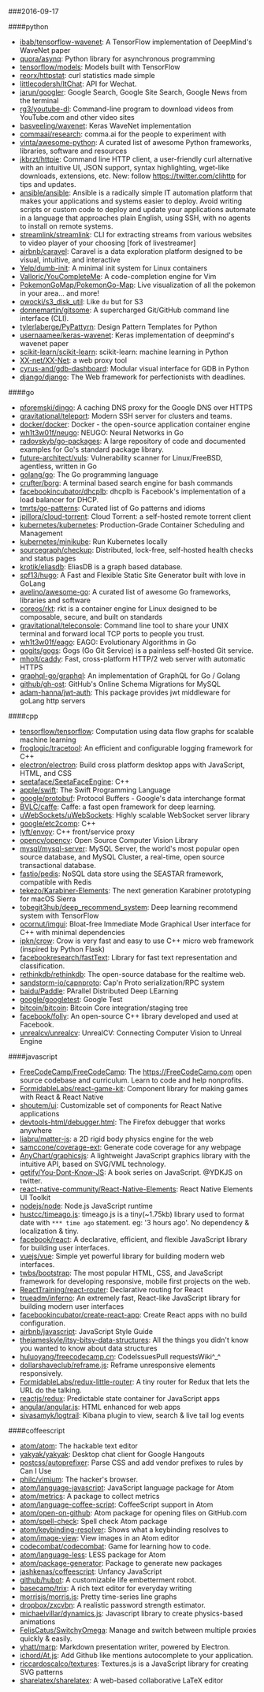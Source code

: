 ###2016-09-17

####python
* [ibab/tensorflow-wavenet](https://github.com/ibab/tensorflow-wavenet): A TensorFlow implementation of DeepMind's WaveNet paper
* [quora/asynq](https://github.com/quora/asynq): Python library for asynchronous programming
* [tensorflow/models](https://github.com/tensorflow/models): Models built with TensorFlow
* [reorx/httpstat](https://github.com/reorx/httpstat): curl statistics made simple
* [littlecodersh/ItChat](https://github.com/littlecodersh/ItChat): API for Wechat. 
* [jarun/googler](https://github.com/jarun/googler): Google Search, Google Site Search, Google News from the terminal
* [rg3/youtube-dl](https://github.com/rg3/youtube-dl): Command-line program to download videos from YouTube.com and other video sites
* [basveeling/wavenet](https://github.com/basveeling/wavenet): Keras WaveNet implementation
* [commaai/research](https://github.com/commaai/research): comma.ai for the people to experiment with
* [vinta/awesome-python](https://github.com/vinta/awesome-python): A curated list of awesome Python frameworks, libraries, software and resources
* [jkbrzt/httpie](https://github.com/jkbrzt/httpie): Command line HTTP client, a user-friendly curl alternative with an intuitive UI, JSON support, syntax highlighting, wget-like downloads, extensions, etc. New: follow https://twitter.com/clihttp for tips and updates.
* [ansible/ansible](https://github.com/ansible/ansible): Ansible is a radically simple IT automation platform that makes your applications and systems easier to deploy. Avoid writing scripts or custom code to deploy and update your applications automate in a language that approaches plain English, using SSH, with no agents to install on remote systems.
* [streamlink/streamlink](https://github.com/streamlink/streamlink): CLI for extracting streams from various websites to video player of your choosing [fork of livestreamer]
* [airbnb/caravel](https://github.com/airbnb/caravel): Caravel is a data exploration platform designed to be visual, intuitive, and interactive
* [Yelp/dumb-init](https://github.com/Yelp/dumb-init): A minimal init system for Linux containers
* [Valloric/YouCompleteMe](https://github.com/Valloric/YouCompleteMe): A code-completion engine for Vim
* [PokemonGoMap/PokemonGo-Map](https://github.com/PokemonGoMap/PokemonGo-Map):  Live visualization of all the pokemon in your area... and more!
* [owocki/s3_disk_util](https://github.com/owocki/s3_disk_util): Like `du` but for S3
* [donnemartin/gitsome](https://github.com/donnemartin/gitsome): A supercharged Git/GitHub command line interface (CLI).
* [tylerlaberge/PyPattyrn](https://github.com/tylerlaberge/PyPattyrn): Design Pattern Templates for Python
* [usernaamee/keras-wavenet](https://github.com/usernaamee/keras-wavenet): Keras implementation of deepmind's wavenet paper
* [scikit-learn/scikit-learn](https://github.com/scikit-learn/scikit-learn): scikit-learn: machine learning in Python
* [XX-net/XX-Net](https://github.com/XX-net/XX-Net): a web proxy tool
* [cyrus-and/gdb-dashboard](https://github.com/cyrus-and/gdb-dashboard): Modular visual interface for GDB in Python
* [django/django](https://github.com/django/django): The Web framework for perfectionists with deadlines.

####go
* [pforemski/dingo](https://github.com/pforemski/dingo): A caching DNS proxy for the Google DNS over HTTPS
* [gravitational/teleport](https://github.com/gravitational/teleport): Modern SSH server for clusters and teams.
* [docker/docker](https://github.com/docker/docker): Docker - the open-source application container engine
* [wh1t3w01f/neugo](https://github.com/wh1t3w01f/neugo): NEUGO: Neural Networks in Go
* [radovskyb/go-packages](https://github.com/radovskyb/go-packages): A large repository of code and documented examples for Go's standard package library.
* [future-architect/vuls](https://github.com/future-architect/vuls): Vulnerability scanner for Linux/FreeBSD, agentless, written in Go
* [golang/go](https://github.com/golang/go): The Go programming language
* [crufter/borg](https://github.com/crufter/borg): A terminal based search engine for bash commands
* [facebookincubator/dhcplb](https://github.com/facebookincubator/dhcplb): dhcplb is Facebook's implementation of a load balancer for DHCP.
* [tmrts/go-patterns](https://github.com/tmrts/go-patterns): Curated list of Go patterns and idioms
* [jpillora/cloud-torrent](https://github.com/jpillora/cloud-torrent): Cloud Torrent: a self-hosted remote torrent client
* [kubernetes/kubernetes](https://github.com/kubernetes/kubernetes): Production-Grade Container Scheduling and Management
* [kubernetes/minikube](https://github.com/kubernetes/minikube): Run Kubernetes locally
* [sourcegraph/checkup](https://github.com/sourcegraph/checkup): Distributed, lock-free, self-hosted health checks and status pages
* [krotik/eliasdb](https://github.com/krotik/eliasdb): EliasDB is a graph based database.
* [spf13/hugo](https://github.com/spf13/hugo): A Fast and Flexible Static Site Generator built with love in GoLang
* [avelino/awesome-go](https://github.com/avelino/awesome-go): A curated list of awesome Go frameworks, libraries and software
* [coreos/rkt](https://github.com/coreos/rkt): rkt is a container engine for Linux designed to be composable, secure, and built on standards
* [gravitational/teleconsole](https://github.com/gravitational/teleconsole): Command line tool to share your UNIX terminal and forward local TCP ports to people you trust.
* [wh1t3w01f/eago](https://github.com/wh1t3w01f/eago): EAGO: Evolutionary Algorithms in Go
* [gogits/gogs](https://github.com/gogits/gogs): Gogs (Go Git Service) is a painless self-hosted Git service.
* [mholt/caddy](https://github.com/mholt/caddy): Fast, cross-platform HTTP/2 web server with automatic HTTPS
* [graphql-go/graphql](https://github.com/graphql-go/graphql): An implementation of GraphQL for Go / Golang
* [github/gh-ost](https://github.com/github/gh-ost): GitHub's Online Schema Migrations for MySQL
* [adam-hanna/jwt-auth](https://github.com/adam-hanna/jwt-auth): This package provides jwt middleware for goLang http servers

####cpp
* [tensorflow/tensorflow](https://github.com/tensorflow/tensorflow): Computation using data flow graphs for scalable machine learning
* [froglogic/tracetool](https://github.com/froglogic/tracetool): An efficient and configurable logging framework for C++
* [electron/electron](https://github.com/electron/electron): Build cross platform desktop apps with JavaScript, HTML, and CSS
* [seetaface/SeetaFaceEngine](https://github.com/seetaface/SeetaFaceEngine): C++
* [apple/swift](https://github.com/apple/swift): The Swift Programming Language
* [google/protobuf](https://github.com/google/protobuf): Protocol Buffers - Google's data interchange format
* [BVLC/caffe](https://github.com/BVLC/caffe): Caffe: a fast open framework for deep learning.
* [uWebSockets/uWebSockets](https://github.com/uWebSockets/uWebSockets): Highly scalable WebSocket server library
* [google/etc2comp](https://github.com/google/etc2comp): C++
* [lyft/envoy](https://github.com/lyft/envoy): C++ front/service proxy
* [opencv/opencv](https://github.com/opencv/opencv): Open Source Computer Vision Library
* [mysql/mysql-server](https://github.com/mysql/mysql-server): MySQL Server, the world's most popular open source database, and MySQL Cluster, a real-time, open source transactional database.
* [fastio/pedis](https://github.com/fastio/pedis): NoSQL data store using the SEASTAR framework, compatible with Redis
* [tekezo/Karabiner-Elements](https://github.com/tekezo/Karabiner-Elements): The next generation Karabiner prototyping for macOS Sierra
* [tobegit3hub/deep_recommend_system](https://github.com/tobegit3hub/deep_recommend_system): Deep learning recommend system with TensorFlow
* [ocornut/imgui](https://github.com/ocornut/imgui): Bloat-free Immediate Mode Graphical User interface for C++ with minimal dependencies
* [ipkn/crow](https://github.com/ipkn/crow): Crow is very fast and easy to use C++ micro web framework (inspired by Python Flask)
* [facebookresearch/fastText](https://github.com/facebookresearch/fastText): Library for fast text representation and classification.
* [rethinkdb/rethinkdb](https://github.com/rethinkdb/rethinkdb): The open-source database for the realtime web.
* [sandstorm-io/capnproto](https://github.com/sandstorm-io/capnproto): Cap'n Proto serialization/RPC system
* [baidu/Paddle](https://github.com/baidu/Paddle): PArallel Distributed Deep LEarning
* [google/googletest](https://github.com/google/googletest): Google Test
* [bitcoin/bitcoin](https://github.com/bitcoin/bitcoin): Bitcoin Core integration/staging tree
* [facebook/folly](https://github.com/facebook/folly): An open-source C++ library developed and used at Facebook.
* [unrealcv/unrealcv](https://github.com/unrealcv/unrealcv): UnrealCV: Connecting Computer Vision to Unreal Engine

####javascript
* [FreeCodeCamp/FreeCodeCamp](https://github.com/FreeCodeCamp/FreeCodeCamp): The https://FreeCodeCamp.com open source codebase and curriculum. Learn to code and help nonprofits.
* [FormidableLabs/react-game-kit](https://github.com/FormidableLabs/react-game-kit): Component library for making games with React & React Native
* [shoutem/ui](https://github.com/shoutem/ui): Customizable set of components for React Native applications
* [devtools-html/debugger.html](https://github.com/devtools-html/debugger.html): The Firefox debugger that works anywhere
* [liabru/matter-js](https://github.com/liabru/matter-js): a 2D rigid body physics engine for the web
* [samccone/coverage-ext](https://github.com/samccone/coverage-ext): Generate code coverage for any webpage
* [AnyChart/graphicsjs](https://github.com/AnyChart/graphicsjs): A lightweight JavaScript graphics library with the intuitive API, based on SVG/VML technology.
* [getify/You-Dont-Know-JS](https://github.com/getify/You-Dont-Know-JS): A book series on JavaScript. @YDKJS on twitter.
* [react-native-community/React-Native-Elements](https://github.com/react-native-community/React-Native-Elements): React Native Elements UI Toolkit
* [nodejs/node](https://github.com/nodejs/node): Node.js JavaScript runtime 
* [hustcc/timeago.js](https://github.com/hustcc/timeago.js):   timeago.js is a tiny(~1.75kb) library used to format date with `*** time ago` statement. eg: '3 hours ago'. No dependency & localization & tiny.
* [facebook/react](https://github.com/facebook/react): A declarative, efficient, and flexible JavaScript library for building user interfaces.
* [vuejs/vue](https://github.com/vuejs/vue): Simple yet powerful library for building modern web interfaces.
* [twbs/bootstrap](https://github.com/twbs/bootstrap): The most popular HTML, CSS, and JavaScript framework for developing responsive, mobile first projects on the web.
* [ReactTraining/react-router](https://github.com/ReactTraining/react-router): Declarative routing for React
* [trueadm/inferno](https://github.com/trueadm/inferno): An extremely fast, React-like JavaScript library for building modern user interfaces
* [facebookincubator/create-react-app](https://github.com/facebookincubator/create-react-app): Create React apps with no build configuration.
* [airbnb/javascript](https://github.com/airbnb/javascript): JavaScript Style Guide
* [thejameskyle/itsy-bitsy-data-structures](https://github.com/thejameskyle/itsy-bitsy-data-structures):  All the things you didn't know you wanted to know about data structures
* [huluoyang/freecodecamp.cn](https://github.com/huluoyang/freecodecamp.cn): CodeIssuesPull requestsWiki^_^
* [dollarshaveclub/reframe.js](https://github.com/dollarshaveclub/reframe.js): Reframe unresponsive elements responsively.
* [FormidableLabs/redux-little-router](https://github.com/FormidableLabs/redux-little-router): A tiny router for Redux that lets the URL do the talking.
* [reactjs/redux](https://github.com/reactjs/redux): Predictable state container for JavaScript apps
* [angular/angular.js](https://github.com/angular/angular.js): HTML enhanced for web apps
* [sivasamyk/logtrail](https://github.com/sivasamyk/logtrail): Kibana plugin to view, search & live tail log events

####coffeescript
* [atom/atom](https://github.com/atom/atom): The hackable text editor
* [yakyak/yakyak](https://github.com/yakyak/yakyak): Desktop chat client for Google Hangouts
* [postcss/autoprefixer](https://github.com/postcss/autoprefixer): Parse CSS and add vendor prefixes to rules by Can I Use
* [philc/vimium](https://github.com/philc/vimium): The hacker's browser.
* [atom/language-javascript](https://github.com/atom/language-javascript): JavaScript language package for Atom
* [atom/metrics](https://github.com/atom/metrics): A package to collect metrics
* [atom/language-coffee-script](https://github.com/atom/language-coffee-script): CoffeeScript support in Atom
* [atom/open-on-github](https://github.com/atom/open-on-github): Atom package for opening files on GitHub.com
* [atom/spell-check](https://github.com/atom/spell-check): Spell check Atom package
* [atom/keybinding-resolver](https://github.com/atom/keybinding-resolver): Shows what a keybinding resolves to
* [atom/image-view](https://github.com/atom/image-view): View images in an Atom editor
* [codecombat/codecombat](https://github.com/codecombat/codecombat): Game for learning how to code.
* [atom/language-less](https://github.com/atom/language-less): LESS package for Atom
* [atom/package-generator](https://github.com/atom/package-generator): Package to generate new packages
* [jashkenas/coffeescript](https://github.com/jashkenas/coffeescript): Unfancy JavaScript
* [github/hubot](https://github.com/github/hubot): A customizable life embetterment robot.
* [basecamp/trix](https://github.com/basecamp/trix): A rich text editor for everyday writing
* [morrisjs/morris.js](https://github.com/morrisjs/morris.js): Pretty time-series line graphs
* [dropbox/zxcvbn](https://github.com/dropbox/zxcvbn): A realistic password strength estimator.
* [michaelvillar/dynamics.js](https://github.com/michaelvillar/dynamics.js): Javascript library to create physics-based animations
* [FelisCatus/SwitchyOmega](https://github.com/FelisCatus/SwitchyOmega): Manage and switch between multiple proxies quickly & easily.
* [yhatt/marp](https://github.com/yhatt/marp): Markdown presentation writer, powered by Electron.
* [ichord/At.js](https://github.com/ichord/At.js): Add Github like mentions autocomplete to your application.
* [riccardoscalco/textures](https://github.com/riccardoscalco/textures): Textures.js is a JavaScript library for creating SVG patterns
* [sharelatex/sharelatex](https://github.com/sharelatex/sharelatex): A web-based collaborative LaTeX editor
